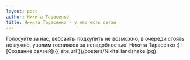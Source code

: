 ```yaml
---
layout: post
author: Никита Тарасенко
title: Никита Тарасенко - у нас есть связи
---
```

Голосуйте за нас, вебсайты подкупить не возможно, в очереди стоять не нужно, уволим госпиявок за ненадобностью! Никита Тарасенко :)
![Создание связей]({{ site.url }}/posters/NikitaHandshake.jpg)